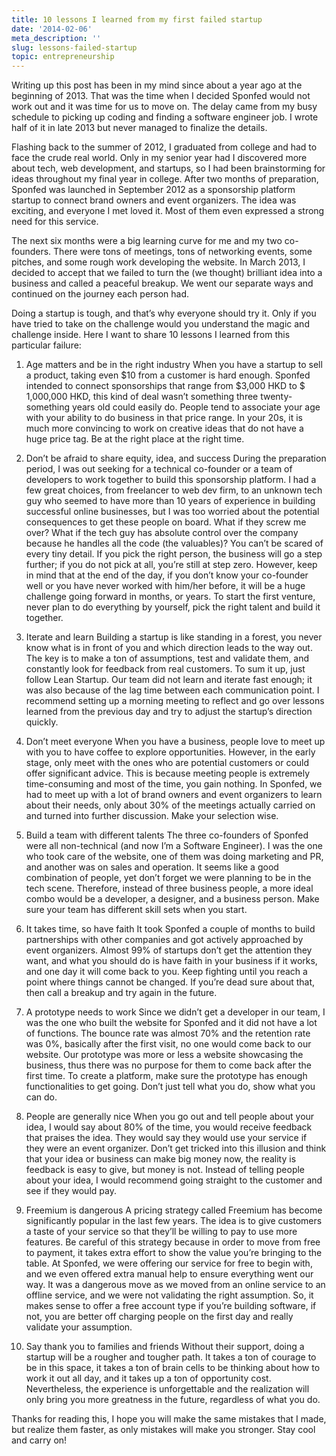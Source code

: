 ```yaml
---
title: 10 lessons I learned from my first failed startup
date: '2014-02-06'
meta_description: ''
slug: lessons-failed-startup
topic: entrepreneurship
---
```


Writing up this post has been in my mind since about a year ago at the beginning of 2013. That was the time when I decided Sponfed would not work out and it was time for us to move on. The delay came from my busy schedule to picking up coding and finding a software engineer job. I wrote half of it in late 2013 but never managed to finalize the details.

Flashing back to the summer of 2012, I graduated from college and had to face the crude real world. Only in my senior year had I discovered more about tech, web development, and startups, so I had been brainstorming for ideas throughout my final year in college. After two months of preparation, Sponfed was launched in September 2012 as a sponsorship platform startup to connect brand owners and event organizers. The idea was exciting, and everyone I met loved it. Most of them even expressed a strong need for this service.

The next six months were a big learning curve for me and my two co-founders. There were tons of meetings, tons of networking events, some pitches, and some rough work developing the website. In March 2013, I decided to accept that we failed to turn the (we thought) brilliant idea into a business and called a peaceful breakup. We went our separate ways and continued on the journey each person had.

Doing a startup is tough, and that’s why everyone should try it. Only if you have tried to take on the challenge would you understand the magic and challenge inside. Here I want to share 10 lessons I learned from this particular failure:

1. Age matters and be in the right industry
When you have a startup to sell a product, taking even $10 from a customer is hard enough. Sponfed intended to connect sponsorships that range from $3,000 HKD to $ 1,000,000 HKD, this kind of deal wasn’t something three twenty-something years old could easily do. People tend to associate your age with your ability to do business in that price range. In your 20s, it is much more convincing to work on creative ideas that do not have a huge price tag. Be at the right place at the right time.

2. Don’t be afraid to share equity, idea, and success
During the preparation period, I was out seeking for a technical co-founder or a team of developers to work together to build this sponsorship platform. I had a few great choices, from freelancer to web dev firm, to an unknown tech guy who seemed to have more than 10 years of experience in building successful online businesses, but I was too worried about the potential consequences to get these people on board. What if they screw me over? What if the tech guy has absolute control over the company because he handles all the code (the valuables)? You can’t be scared of every tiny detail. If you pick the right person, the business will go a step further; if you do not pick at all, you’re still at step zero. However, keep in mind that at the end of the day, if you don’t know your co-founder well or you have never worked with him/her before, it will be a huge challenge going forward in months, or years. To start the first venture, never plan to do everything by yourself, pick the right talent and build it together.

3. Iterate and learn
Building a startup is like standing in a forest, you never know what is in front of you and which direction leads to the way out. The key is to make a ton of assumptions, test and validate them, and constantly look for feedback from real customers. To sum it up, just follow Lean Startup. Our team did not learn and iterate fast enough; it was also because of the lag time between each communication point. I recommend setting up a morning meeting to reflect and go over lessons learned from the previous day and try to adjust the startup’s direction quickly.

4. Don’t meet everyone
When you have a business, people love to meet up with you to have coffee to explore opportunities. However, in the early stage, only meet with the ones who are potential customers or could offer significant advice. This is because meeting people is extremely time-consuming and most of the time, you gain nothing. In Sponfed, we had to meet up with a lot of brand owners and event organizers to learn about their needs, only about 30% of the meetings actually carried on and turned into further discussion. Make your selection wise.

5. Build a team with different talents
The three co-founders of Sponfed were all non-technical (and now I’m a Software Engineer). I was the one who took care of the website, one of them was doing marketing and PR, and another was on sales and operation. It seems like a good combination of people, yet don’t forget we were planning to be in the tech scene. Therefore, instead of three business people, a more ideal combo would be a developer, a designer, and a business person. Make sure your team has different skill sets when you start.

6. It takes time, so have faith
It took Sponfed a couple of months to build partnerships with other companies and got actively approached by event organizers. Almost 99% of startups don’t get the attention they want, and what you should do is have faith in your business if it works, and one day it will come back to you. Keep fighting until you reach a point where things cannot be changed. If you’re dead sure about that, then call a breakup and try again in the future.

7. A prototype needs to work
Since we didn’t get a developer in our team, I was the one who built the website for Sponfed and it did not have a lot of functions. The bounce rate was almost 70% and the retention rate was 0%, basically after the first visit, no one would come back to our website. Our prototype was more or less a website showcasing the business, thus there was no purpose for them to come back after the first time. To create a platform, make sure the prototype has enough functionalities to get going. Don’t just tell what you do, show what you can do.

8. People are generally nice
When you go out and tell people about your idea, I would say about 80% of the time, you would receive feedback that praises the idea. They would say they would use your service if they were an event organizer. Don’t get tricked into this illusion and think that your idea or business can make big money now, the reality is feedback is easy to give, but money is not. Instead of telling people about your idea, I would recommend going straight to the customer and see if they would pay.

9. Freemium is dangerous
A pricing strategy called Freemium has become significantly popular in the last few years. The idea is to give customers a taste of your service so that they’ll be willing to pay to use more features. Be careful of this strategy because in order to move from free to payment, it takes extra effort to show the value you’re bringing to the table. At Sponfed, we were offering our service for free to begin with, and we even offered extra manual help to ensure everything went our way. It was a dangerous move as we moved from an online service to an offline service, and we were not validating the right assumption. So, it makes sense to offer a free account type if you’re building software, if not, you are better off charging people on the first day and really validate your assumption.

10. Say thank you to families and friends
Without their support, doing a startup will be a rougher and tougher path. It takes a ton of courage to be in this space, it takes a ton of brain cells to be thinking about how to work it out all day, and it takes up a ton of opportunity cost. Nevertheless, the experience is unforgettable and the realization will only bring you more greatness in the future, regardless of what you do.

Thanks for reading this, I hope you will make the same mistakes that I made, but realize them faster, as only mistakes will make you stronger. Stay cool and carry on!
